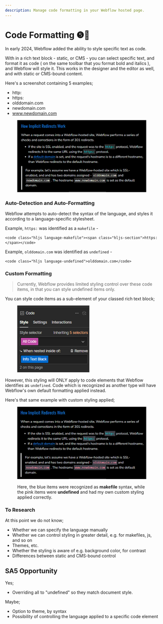 ```yaml
---
description: Manage code formatting in your Webflow hosted page.
---
```


# Code Formatting ❺🧪

In early 2024, Webflow added the ability to style specific text as code.&#x20;

With in a rich text block - static, or CMS - you can select specific text, and format it as code ( on the same toolbar that you format bold and italics ), and Webflow will style it. This works in the designer and the editor as well, and with static or CMS-bound content. &#x20;

Here's a screenshot containing 5 examples;

* http:
* https:
* olddomain.com
* newdomain.com
* www.newdomain.com

<figure><img src="../.gitbook/assets/image (42).png" alt=""><figcaption></figcaption></figure>

### Auto-Detection and Auto-Formatting

Webflow attempts to auto-detect the syntax of the language, and styles it according to a language-specific stylesheet.

Example, `https:` was identified as a `makefile` -

```
<code class="hljs language-makefile"><span class="hljs-section">https:</span></code>
```

Example, `olddomain.com` was identified as `undefined` -&#x20;

```
<code class="hljs language-undefined">olddomain.com</code>
```

### Custom Formatting

> Currently, Webflow provides limited styling control over these code items, in that you can style undefined items only.&#x20;

You can style code items as a sub-element of your classed rich text block;

<figure><img src="../.gitbook/assets/image (43).png" alt=""><figcaption></figcaption></figure>

However, this styling will ONLY apply to code elements that Webflow identifies as `undefined`. Code which is recognized as another type will have Webflow's own default formatting applied instead.&#x20;

Here's that same example with custom styling applied;&#x20;

<figure><img src="../.gitbook/assets/image.png" alt=""><figcaption><p>Here, the blue items were recognized as <strong>makefile</strong> syntax, while the pink items were <strong>undefined</strong> and had my own custom styling applied correctly.</p></figcaption></figure>

### To Research

At this point we do not know;

* Whether we can specify the language manually
* Whether we can control styling in greater detail, e.g. for makefiles, js, and so on&#x20;
* Themes, etc.
* Whether the styling is aware of e.g. background color, for contrast&#x20;
* Differences between static and CMS-bound control &#x20;

## SA5 Opportunity

Yes;&#x20;

* Overriding all to "undefined" so they match document style.

Maybe;

* Option to theme, by syntax&#x20;
* Possibility of controlling the language applied to a specific code element



&#x20;

